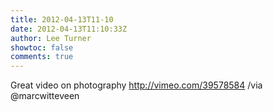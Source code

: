 ```yaml
---
title: 2012-04-13T11-10
date: 2012-04-13T11:10:33Z
author: Lee Turner
showtoc: false
comments: true
---
```


Great video on photography http://vimeo.com/39578584 /via @marcwitteveen

